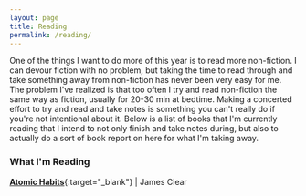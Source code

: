 ```yaml
---
layout: page
title: Reading
permalink: /reading/
---
```


One of the things I want to do more of this year is to read more non-fiction. I can devour fiction with no problem, but taking the time to read through and take something away from non-fiction has never been very easy for me. The problem I've realized is that too often I try and read non-fiction the same way as fiction, usually for 20-30 min at bedtime. Making a concerted effort to try and read and take notes is something you can't really do if you're not intentional about it. Below is a list of books that I'm currently reading that I intend to not only finish and take notes during, but also to actually do a sort of book report on here for what I'm taking away.


### What I'm Reading
[**Atomic Habits**](https://www.amazon.com/s/ref=nb_sb_noss?url=search-alias%3Daps&field-keywords=Atoimic+Habits){:target="_blank"} | James Clear
